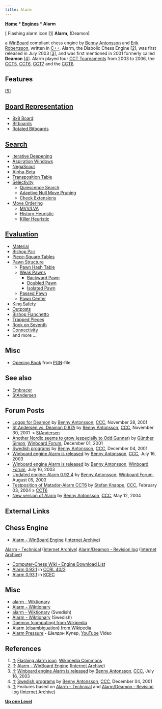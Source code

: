 ```yaml
---
title: Alarm
---
```

**[Home](Home "Home") * [Engines](Engines "Engines") * Alarm**

\[ Flashing alarm icon <a id="cite-note-1" href="#cite-ref-1">[1]</a>
**Alarm**, (Deamon)

a [WinBoard](WinBoard "WinBoard") compliant chess engine by [Benny Antonsson](Benny_Antonsson "Benny Antonsson") and [Erik Robertsson](Erik_Robertsson "Erik Robertsson"), written in [C++](Cpp "Cpp"). Alarm, the Diabolic Chess Engine <a id="cite-note-2" href="#cite-ref-2">[2]</a>, was first released in July 2003 <a id="cite-note-3" href="#cite-ref-3">[3]</a>, and was first mentioned in 2001 formerly called **Deamon** <a id="cite-note-4" href="#cite-ref-4">[4]</a>. Alarm played four [CCT Tournaments](CCT_Tournaments "CCT Tournaments") from 2003 to 2006, the [CCT5](CCT5 "CCT5"), [CCT6](CCT6 "CCT6"), [CCT7](CCT7 "CCT7") and the [CCT8](CCT8 "CCT8").

## Features

<a id="cite-note-5" href="#cite-ref-5">[5]</a>

## [Board Representation](Board_Representation "Board Representation")

- [8x8 Board](8x8_Board "8x8 Board")
- [Bitboards](Bitboards "Bitboards")
- [Rotated Bitboards](Rotated_Bitboards "Rotated Bitboards")

## [Search](Search "Search")

- [Iterative Deepening](Iterative_Deepening "Iterative Deepening")
- [Aspiration Windows](Aspiration_Windows "Aspiration Windows")
- [NegaScout](NegaScout "NegaScout")
- [Alpha-Beta](Alpha-Beta "Alpha-Beta")
- [Transposition Table](Transposition_Table "Transposition Table")
- [Selectivity](Selectivity "Selectivity")
  - [Quiescence Search](Quiescence_Search "Quiescence Search")
  - [Adaptive Null Move Pruning](Null_Move_Pruning#AdaptiveNullMovePruning "Null Move Pruning")
  - [Check Extensions](Check_Extensions "Check Extensions")
- [Move Ordering](Move_Ordering "Move Ordering")
  - [MVV/LVA](MVV-LVA "MVV-LVA")
  - [History Heuristic](History_Heuristic "History Heuristic")
  - [Killer Heuristic](Killer_Heuristic "Killer Heuristic")

## [Evaluation](Evaluation "Evaluation")

- [Material](Material "Material")
- [Bishop Pair](Bishop_Pair "Bishop Pair")
- [Piece-Square Tables](Piece-Square_Tables "Piece-Square Tables")
- [Pawn Structure](Pawn_Structure "Pawn Structure")
  - [Pawn Hash Table](Pawn_Hash_Table "Pawn Hash Table")
  - [Weak Pawns](Weak_Pawns "Weak Pawns")
    - [Backward Pawn](Backward_Pawn "Backward Pawn")
    - [Doubled Pawn](Doubled_Pawn "Doubled Pawn")
    - [Isolated Pawn](Isolated_Pawn "Isolated Pawn")
  - [Passed Pawn](Passed_Pawn "Passed Pawn")
  - [Pawn Center](Pawn_Center "Pawn Center")
- [King Safety](King_Safety "King Safety")
- [Outposts](Outposts "Outposts")
- [Bishop Fianchetto](Fianchetto "Fianchetto")
- [Trapped Pieces](Trapped_Pieces "Trapped Pieces")
- [Rook on Seventh](Rook_on_Seventh "Rook on Seventh")
- [Connectivity](Connectivity "Connectivity")
- and more ...

## Misc

- [Opening Book](Opening_Book "Opening Book") from [PGN](Portable_Game_Notation "Portable Game Notation")-file

## See also

- [Embracer](Embracer "Embracer")
- [StAndersen](StAndersen "StAndersen")

## Forum Posts

- [Loggo for Deamon](https://www.stmintz.com/ccc/index.php?id=199383) by [Benny Antonsson](Benny_Antonsson "Benny Antonsson"), [CCC](CCC "CCC"), November 28, 2001
- [St.Andersen vs. Deamon 0.87A](https://www.stmintz.com/ccc/index.php?id=199856) by [Benny Antonsson](Benny_Antonsson "Benny Antonsson"), [CCC](CCC "CCC"), November 30, 2001  » [StAndersen](StAndersen "StAndersen")
- [Another Nordic seems to grow (especially to Odd Gunnar)](http://www.open-aurec.com/wbforum/viewtopic.php?f=18&t=35199) by [Günther Simon](G%C3%BCnther_Simon "Günther Simon"), [Winboard Forum](Computer_Chess_Forums "Computer Chess Forums"), December 01, 2001
- [Swedish programs](https://www.stmintz.com/ccc/index.php?id=200414) by [Benny Antonsson](Benny_Antonsson "Benny Antonsson"), [CCC](CCC "CCC"), December 04, 2001
- [Winboard engine Alarm is released](https://www.stmintz.com/ccc/index.php?id=306680) by [Benny Antonsson](Benny_Antonsson "Benny Antonsson"), [CCC](CCC "CCC"), July 16, 2003
- [Winboard engine Alarm is released](http://www.open-aurec.com/wbforum/viewtopic.php?f=18&t=43375) by [Benny Antonsson](Benny_Antonsson "Benny Antonsson"), [Winboard Forum](Computer_Chess_Forums "Computer Chess Forums"), July 16, 2003
- [Updated engine: Alarm 0.92.4](http://www.open-aurec.com/wbforum/viewtopic.php?f=18&t=43686) by [Benny Antonsson](Benny_Antonsson "Benny Antonsson"), [Winboard Forum](Computer_Chess_Forums "Computer Chess Forums"), August 05, 2003
- [Testposition of Matador-Alarm CCT6](https://www.stmintz.com/ccc/index.php?id=346731) by [Stefan Knappe](Stefan_Knappe "Stefan Knappe"), [CCC](CCC "CCC"), February 03, 2004 » [CCT6](CCT6 "CCT6")
- [New version of Alarm](https://www.stmintz.com/ccc/index.php?id=364794) by [Benny Antonsson](Benny_Antonsson "Benny Antonsson"), [CCC](CCC "CCC"), May 12, 2004

## External Links

## Chess Engine

- [Alarm - WinBoard Engine](http://web.archive.org/web/20020623093524/http://www.codenet.se:80/Alarm/) ([Internet Archive](https://en.wikipedia.org/wiki/Internet_Archive))

[Alarm - Technical](http://web.archive.org/web/20020618151719fw_/http://www.codenet.se:80/alarm/technical.htm) ([Internet Archive](https://en.wikipedia.org/wiki/Internet_Archive))
[Alarm/Deamon - Revision log](http://web.archive.org/web/20020623034338fw_/http://www.codenet.se:80/alarm/revision.txt) ([Internet Archive](https://en.wikipedia.org/wiki/Internet_Archive))

- [Computer-Chess Wiki - Engine Download List](http://www.computer-chess.org/doku.php?id=computer_chess:wiki:download:engine_download_list)
- [Alarm 0.93.1](http://www.computerchess.org.uk/ccrl/404/cgi/engine_details.cgi?print=Details&each_game=1&eng=Alarm%200.93.1) in [CCRL 40/2](CCRL "CCRL")
- [Alarm 0.93.1](http://kirill-kryukov.com/chess/kcec/cgi/engine_details.cgi?print=Details&each_game=1&eng=Alarm%200.93.1) in [KCEC](KCEC "KCEC")

## Misc

- [alarm - Wiktionary](https://en.wiktionary.org/wiki/alarm)
- [Alarm - Wiktionary](https://en.wiktionary.org/wiki/Alarm)
- [alarm - Wiktionary](https://sv.wiktionary.org/wiki/alarm) (Swedish)
- [Alarm - Wiktionary](https://sv.wiktionary.org/wiki/Alarm) (Swedish)
- [Daemon (computing) from Wikipedia](<https://en.wikipedia.org/wiki/Daemon_(computing)>)
- [Alarm (disambiguation) from Wikipedia](https://en.wikipedia.org/wiki/Alarm_%28disambiguation%29)
- [Alarm Pressure](http://alarmpressure.com/) - Шелдон Купер, [YouTube](https://en.wikipedia.org/wiki/YouTube) Video

## References

1. <a id="cite-ref-1" href="#cite-note-1">↑</a> [Flashing alarm icon](https://commons.wikimedia.org/wiki/File:Alarm.gif), [Wikimedia Commons](https://en.wikipedia.org/wiki/Wikimedia_Commons)
1. <a id="cite-ref-2" href="#cite-note-2">↑</a> [Alarm - WinBoard Engine](http://web.archive.org/web/20020623093524/http://www.codenet.se:80/Alarm/) ([Internet Archive](https://en.wikipedia.org/wiki/Internet_Archive))
1. <a id="cite-ref-3" href="#cite-note-3">↑</a> [Winboard engine Alarm is released](https://www.stmintz.com/ccc/index.php?id=306680) by [Benny Antonsson](Benny_Antonsson "Benny Antonsson"), [CCC](CCC "CCC"), July 16, 2003
1. <a id="cite-ref-4" href="#cite-note-4">↑</a> [Swedish programs](https://www.stmintz.com/ccc/index.php?id=200414) by [Benny Antonsson](Benny_Antonsson "Benny Antonsson"), [CCC](CCC "CCC"), December 04, 2001
1. <a id="cite-ref-5" href="#cite-note-5">↑</a> Features based on [Alarm - Technical](http://web.archive.org/web/20020618151719fw_/http://www.codenet.se:80/alarm/technical.htm) and [Alarm/Deamon - Revision log](http://web.archive.org/web/20020623034338fw_/http://www.codenet.se:80/alarm/revision.txt) ([Internet Archive](https://en.wikipedia.org/wiki/Internet_Archive))

**[Up one Level](Engines "Engines")**

